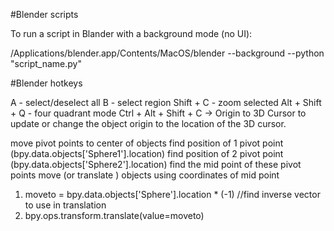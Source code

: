 #Blender scripts

To run a script in Blander with a background mode (no UI):

/Applications/blender.app/Contents/MacOS/blender --background --python "script_name.py"


#Blender hotkeys

A - select/deselect all
B - select region
Shift + C - zoom selected
Alt + Shift + Q - four quadrant mode
Ctrl + Alt + Shift + C → Origin to 3D Cursor to update or change the object origin to the location of the 3D cursor.



move pivot points to center of objects
find position of 1 pivot point  (bpy.data.objects['Sphere1'].location)
find position of 2 pivot point (bpy.data.objects['Sphere2'].location)
find the mid point of these pivot points
move (or translate ) objects using coordinates of mid point 

1. moveto = bpy.data.objects['Sphere'].location * (-1) //find inverse vector to use in translation
2. bpy.ops.transform.translate(value=moveto)